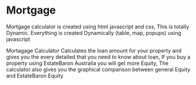 # Mortgage
Mortgage calculator is created using html javascript and css,
This is totally Dynamic. 
Everything is created Dynamically (table, map, popups) using javascript


Mortagage Calculator Calculates the loan amount for your property and gives you the every detailed that you need to know about loan,
If you buy a property using EstateBaron Australia you will get more Equity, The calculator also gives you the graphical comparison between general Equity and EstateBaron Equity
